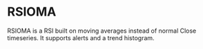 # RSIOMA
RSIOMA is a RSI built on moving averages instead of normal Close timeseries. It supports alerts and a trend histogram.
